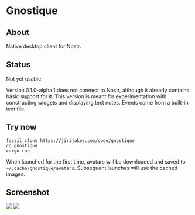 # Gnostique

## About

Native desktop client for Nostr.

## Status

Not yet usable.

Version 0.1.0-alpha.1 does not connect to Nostr, although it already contains basic support for it.
This version is meant for experimentation with constructing widgets and displaying text notes. Events come
from a built-in text file.

## Try now

```
fossil clone https://jirijakes.com/code/gnostique
cd gnostique
cargo run
```

When launched for the first time, avatars will be downloaded and saved to `~/.cache/gnostique/avatars`.
Subsequent launches will use the cached images.

## Screenshot

![](https://jirijakes.com/code/gnostique/doc/tip/doc/history/Screenshot_20230207_225951.png) ![](https://jirijakes.com/code/gnostique/doc/tip/doc/history/Screenshot_20230207_162525.png)
